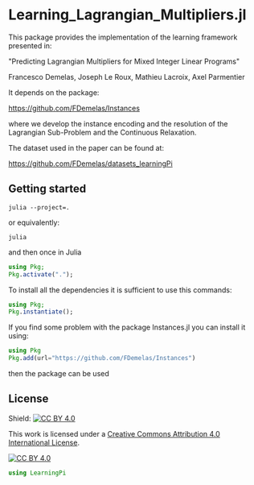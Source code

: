 # Learning_Lagrangian_Multipliers.jl



This package provides the implementation of the learning framework presented in: 

"Predicting Lagrangian Multipliers for Mixed Integer Linear Programs"

Francesco Demelas, Joseph Le Roux, Mathieu Lacroix, Axel Parmentier 

It depends on the package:

https://github.com/FDemelas/Instances

where we develop the instance encoding and the resolution of the Lagrangian Sub-Problem and the Continuous Relaxation.

The dataset used in the paper can be found at:

https://github.com/FDemelas/datasets_learningPi

## Getting started

```
julia --project=.
```

or equivalently:

```
julia
```

and then once in Julia

```julia
using Pkg;
Pkg.activate(".");
```

To install all the dependencies it is sufficient to use this commands:

```julia
using Pkg;
Pkg.instantiate();
```

If you find some problem with the package Instances.jl you can install it using:

 ```julia
using Pkg
Pkg.add(url="https://github.com/FDemelas/Instances")
```

then the package can be used 






## License

Shield: [![CC BY 4.0][cc-by-shield]][cc-by]

This work is licensed under a
[Creative Commons Attribution 4.0 International License][cc-by].

[![CC BY 4.0][cc-by-image]][cc-by]

[cc-by]: http://creativecommons.org/licenses/by/4.0/
[cc-by-image]: https://i.creativecommons.org/l/by/4.0/88x31.png
[cc-by-shield]: https://img.shields.io/badge/License-CC%20BY%204.0-lightgrey.svg

```julia
using LearningPi
```

